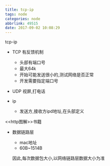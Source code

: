 ```yaml
---
title: tcp-ip
tags: node
categories: node
abbrlink: 49515
date: 2017-09-02 10:08:29
---
```

tcp-ip

* TCP 有反馈机制
    * 头部有端口号
    * 最大64k
    * 开始可能发送很小的,测试网络是否正常
    * 开发需要指定端口号
    
* UDP 视屏,打电话

* ip
    * 发送方,接收方ipd地址,在头部定义

<<http图解>>书籍

* 数据链路层
    * mac地址
    * 60B~1514B
    
    因此,每次数据包大小,以网络链路层数据大小为准
